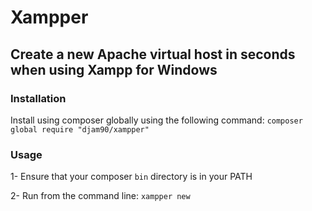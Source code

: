 # Xampper
## Create a new Apache virtual host in seconds when using Xampp for Windows

### Installation
Install using composer globally using the following command:
`composer global require "djam90/xampper"`

### Usage
1- Ensure that your composer `bin` directory is in your PATH

2- Run from the command line: `xampper new`